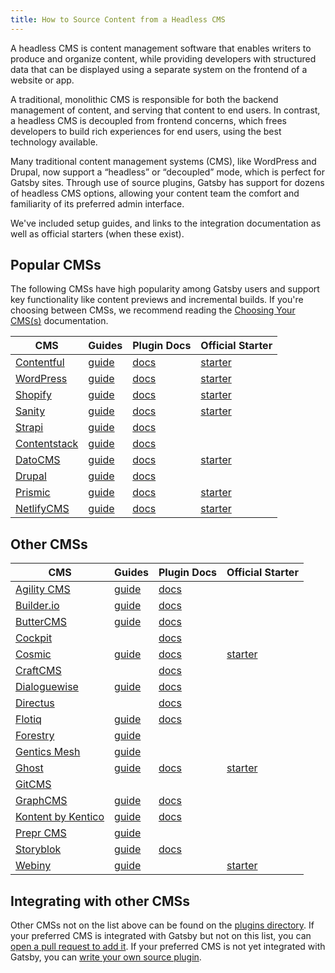 ```yaml
---
title: How to Source Content from a Headless CMS
---
```


A headless CMS is content management software that enables writers to produce and organize content, while providing developers with structured data that can be displayed using a separate system on the frontend of a website or app.

A traditional, monolithic CMS is responsible for both the backend management of content, and serving that content to end users. In contrast, a headless CMS is decoupled from frontend concerns, which frees developers to build rich experiences for end users, using the best technology available.

Many traditional content management systems (CMS), like WordPress and Drupal, now support a “headless” or “decoupled” mode, which is perfect for Gatsby sites. Through use of source plugins, Gatsby has support for dozens of headless CMS options, allowing your content team the comfort and familiarity of its preferred admin interface.

We've included setup guides, and links to the integration documentation as well as official starters (when these exist).

<!--
  Ordering in this section is driven by Gatsby plugin downloads (/plugins/?=gatsby-source-) & CMS vendor size/adoption. The Gatsby team is responsible for deciding which CMSs are included in the "Main CMSs" section.
-->

## Popular CMSs

The following CMSs have high popularity among Gatsby users and support key functionality like content previews and incremental builds. If you're choosing between CMSs, we recommend reading the [Choosing Your CMS(s)](https://www.gatsbyjs.com/docs/conceptual/choosing-a-cms/) documentation.

| CMS                                           | Guides                                                         | Plugin Docs                                 | Official Starter                                                         |
| --------------------------------------------- | -------------------------------------------------------------- | ------------------------------------------- | ------------------------------------------------------------------------ |
| [Contentful](https://www.contentful.com/)     | [guide](/docs/how-to/sourcing-data/sourcing-from-contentful/)  | [docs](/plugins/gatsby-source-contentful)   | [starter](/starters/contentful/starter-gatsby-blog/)                     |
| [WordPress](https://www.wordpress.com/)       | [guide](/docs/how-to/sourcing-data/sourcing-from-wordpress/)   | [docs](/plugins/gatsby-source-wordpress)    | [starter](/starters/gatsbyjs/gatsby-starter-wordpress-blog)              |
| [Shopify](https://www.shopify.com/)           | [guide](/docs/building-an-ecommerce-site-with-shopify/)        | [docs](/plugins/gatsby-source-shopify)      | [starter](/starters/gatsbyjs/gatsby-starter-shopify/)                    |
| [Sanity](https://www.sanity.io/)              | [guide](/docs/sourcing-from-sanity)                            | [docs](/plugins/gatsby-source-sanity/)      | [starter](https://github.com/sanity-io/sanity-template-gatsby-portfolio) |
| [Strapi](https://strapi.io/)                  | [guide](/guides/strapi/)                                       | [docs](/plugins/gatsby-source-strapi)       |                                                                          |
| [Contentstack](https://www.contentstack.com/) | [guide](/docs/sourcing-from-contentstack)                      | [docs](/plugins/gatsby-source-contentstack) |
| [DatoCMS](https://www.datocms.com/)           | [guide](https://www.gatsbyjs.com/guides/datocms/)              | [docs](/plugins/gatsby-source-datocms)      | [starter](/starters/datocms/gatsby-blog-demo/)                           |
| [Drupal](https://www.drupal.com/)             | [guide](/docs/how-to/sourcing-data/sourcing-from-drupal/)      | [docs](/plugins/gatsby-source-drupal)       |                                                                          |
| [Prismic](https://www.prismic.io/)            | [guide](/docs/how-to/sourcing-data/sourcing-from-prismic/)     | [docs](/plugins/gatsby-source-prismic)      | [starter](https://github.com/prismicio/gatsby-blog)                      |
| [NetlifyCMS](https://www.netlifycms.org/)     | [guide](/docs/how-to/sourcing-data/sourcing-from-netlify-cms/) | [docs](/plugins/gatsby-plugin-netlify-cms)  | [starter](/starters/netlify-templates/gatsby-starter-netlify-cms/)       |

## Other CMSs

| CMS                                       | Guides                                                                      | Plugin Docs                                         | Official Starter                                            |
| ----------------------------------------- | --------------------------------------------------------------------------- | --------------------------------------------------- | ----------------------------------------------------------- |
| [Agility CMS](https://agilitycms.com/)    | [guide](/docs/sourcing-from-agilitycms/)                                    | [docs](/plugins/@agility/gatsby-source-agilitycms/) |                                                             |
| [Builder.io](https://www.builder.io/)     | [guide](/docs/sourcing-from-builder-io/)                                    | [docs](/plugins/@builder.io/gatsby/)                |                                                             |
| [ButterCMS](https://buttercms.com/)       | [guide](/docs/sourcing-from-buttercms/)                                     | [docs](/plugins/gatsby-source-buttercms)            |                                                             |
| [Cockpit](https://getcockpit.com/)        |                                                                             | [docs](/plugins/gatsby-plugin-cockpit)              |                                                             |
| [Cosmic](https://cosmicjs.com/)           | [guide](https://docs.cosmicjs.com/guides/gatsby)                            | [docs](/plugins/gatsby-source-cosmicjs)             | [starter](https://github.com/cosmicjs/gatsby-blog-cosmicjs) |
| [CraftCMS](https://craftcms.com/)         |                                                                             | [docs](/plugins/gatsby-source-craftcms)             |                                                             |
| [Dialoguewise](https://dialoguewise.com/) | [guide](https://docs.dialoguewise.com/manage-content/sdk/gatsby)            | [docs](/plugins/gatsby-source-dialoguewise)         |                                                             |
| [Directus](https://directus.io/)          |                                                                             | [docs](/plugins/@directus/gatsby-source-directus/)  |                                                             |
| [Flotiq](https://flotiq.com/)             | [guide](/docs/sourcing-from-flotiq/)                                        | [docs](/plugins/gatsby-source-flotiq)               |                                                             |
| [Forestry](https://forestry.io/)          | [guide](/docs/sourcing-from-forestry/)                                      |                                                     |                                                             |
| [Gentics Mesh](https://getmesh.io)        | [guide](/docs/sourcing-from-gentics-mesh)                                   |                                                     |                                                             |
| [Ghost](https://ghost.org/)               | [guide](/docs/sourcing-from-ghost/)                                         | [docs](/plugins/gatsby-source-ghost/)               | [starter](/starters/TryGhost/gatsby-starter-ghost/)         |
| [GitCMS](https://gitcms.blog/)               |                                          |               |         |
| [GraphCMS](https://graphcms.com/)         | [guide](/docs/sourcing-from-graphcms)                                       | [docs](/plugins/gatsby-source-graphql)              |                                                             |
| [Kontent by Kentico](https://kontent.ai/) | [guide](/docs/sourcing-from-kentico-kontent)                                | [docs](/plugins/@kentico/gatsby-source-kontent)     |                                                             |
| [Prepr CMS](https://prepr.io/)            | [guide](https://docs.prepr.io/docs/frontend-integrations/v1/gatsby)         |                                                     |                                                             |
| [Storyblok](https://www.storyblok.com/)   | [guide](https://www.storyblok.com/tp/gatsby-multilanguage-website-tutorial) | [docs](/plugins/gatsby-source-storyblok)            |                                                             |
| [Webiny](https://www.webiny.com/)         | [guide](https://www.webiny.com/docs/headless-cms/integrations/gatsby)       |                                                     | [starter](/starters/webiny/gatsby-starter-webiny/)          |

## Integrating with other CMSs

Other CMSs not on the list above can be found on the [plugins directory](/plugins/?=source). If your preferred CMS is integrated with Gatsby but not on this list, you can [open a pull request to add it](/contributing#how-to-contribute). If your preferred CMS is not yet integrated with Gatsby, you can [write your own source plugin](/docs/how-to/plugins-and-themes/creating-a-source-plugin/).

